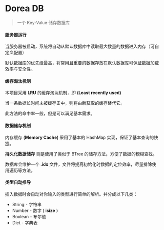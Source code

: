 # Dorea DB

> 一个 Key-Value 储存数据库



#### 服务器运行

当服务器被启动，系统将自动从默认数据库中读取最大数量的数据进入内存（可自定义配置）

默认数据库的优先级最高，将常用且重要的数据存放在默认数据库可保证数据加载效率与安全性。



#### 缓存淘汰机制

本项目采用 **LRU** 的缓存淘汰机制，即 **(Least recently used)**

当一条数据长时间未被缓存击中，则将由新获取的缓存替代它。

此方法的命中率一般，但是可以满足基本需求。



#### 数据储存机制

内存缓存 **(Memory Cache)** 采用了基本的 HashMap 实现，保证了基本查询的快捷。

**持久化数据储存** 则是使用了类似于 BTree 的储存方法，方便了数据的模糊查找。

数据库会维护一个 **.idx** 文件，文件将提高初始化时数据的定位效率，尽量排除使用遍历等方法。



#### 类型自动推导

插入数据时会自动对你输入的类型进行简单的解析。并分成以下几类：

- String - 字符串
- Number - 数字 ( **isize** )
- Boolean - 布尔值
- Dict - 字典表